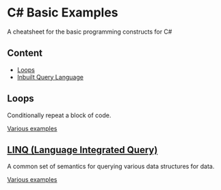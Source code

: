 # C\# Basic Examples

A cheatsheet for the basic programming constructs for C#

## Content

- [Loops](#loops)
- [Inbuilt Query Language](#linq-language-integrated-query)

## Loops

Conditionally repeat a block of code.

[Various examples](./loops.md)

## [LINQ (Language Integrated Query)](https://learn.microsoft.com/en-us/dotnet/csharp/linq/)

A common set of semantics for querying various data structures for data.

[Various examples](language-integrated-query.md)